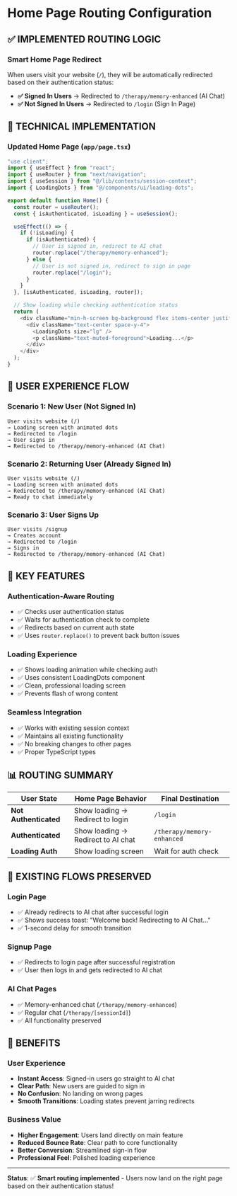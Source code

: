 # Home Page Routing Configuration

## ✅ **IMPLEMENTED ROUTING LOGIC**

### **Smart Home Page Redirect**
When users visit your website (`/`), they will be automatically redirected based on their authentication status:

- **✅ Signed In Users** → Redirected to `/therapy/memory-enhanced` (AI Chat)
- **✅ Not Signed In Users** → Redirected to `/login` (Sign In Page)

## 🔧 **TECHNICAL IMPLEMENTATION**

### **Updated Home Page (`app/page.tsx`)**
```typescript
"use client";
import { useEffect } from "react";
import { useRouter } from "next/navigation";
import { useSession } from "@/lib/contexts/session-context";
import { LoadingDots } from "@/components/ui/loading-dots";

export default function Home() {
  const router = useRouter();
  const { isAuthenticated, isLoading } = useSession();

  useEffect(() => {
    if (!isLoading) {
      if (isAuthenticated) {
        // User is signed in, redirect to AI chat
        router.replace("/therapy/memory-enhanced");
      } else {
        // User is not signed in, redirect to sign in page
        router.replace("/login");
      }
    }
  }, [isAuthenticated, isLoading, router]);

  // Show loading while checking authentication status
  return (
    <div className="min-h-screen bg-background flex items-center justify-center">
      <div className="text-center space-y-4">
        <LoadingDots size="lg" />
        <p className="text-muted-foreground">Loading...</p>
      </div>
    </div>
  );
}
```

## 🎯 **USER EXPERIENCE FLOW**

### **Scenario 1: New User (Not Signed In)**
```
User visits website (/) 
→ Loading screen with animated dots
→ Redirected to /login
→ User signs in
→ Redirected to /therapy/memory-enhanced (AI Chat)
```

### **Scenario 2: Returning User (Already Signed In)**
```
User visits website (/)
→ Loading screen with animated dots
→ Redirected to /therapy/memory-enhanced (AI Chat)
→ Ready to chat immediately
```

### **Scenario 3: User Signs Up**
```
User visits /signup
→ Creates account
→ Redirected to /login
→ Signs in
→ Redirected to /therapy/memory-enhanced (AI Chat)
```

## 🚀 **KEY FEATURES**

### **Authentication-Aware Routing**
- ✅ Checks user authentication status
- ✅ Waits for authentication check to complete
- ✅ Redirects based on current auth state
- ✅ Uses `router.replace()` to prevent back button issues

### **Loading Experience**
- ✅ Shows loading animation while checking auth
- ✅ Uses consistent LoadingDots component
- ✅ Clean, professional loading screen
- ✅ Prevents flash of wrong content

### **Seamless Integration**
- ✅ Works with existing session context
- ✅ Maintains all existing functionality
- ✅ No breaking changes to other pages
- ✅ Proper TypeScript types

## 📊 **ROUTING SUMMARY**

| User State | Home Page Behavior | Final Destination |
|------------|-------------------|-------------------|
| **Not Authenticated** | Show loading → Redirect to login | `/login` |
| **Authenticated** | Show loading → Redirect to AI chat | `/therapy/memory-enhanced` |
| **Loading Auth** | Show loading screen | Wait for auth check |

## 🔄 **EXISTING FLOWS PRESERVED**

### **Login Page**
- ✅ Already redirects to AI chat after successful login
- ✅ Shows success toast: "Welcome back! Redirecting to AI Chat..."
- ✅ 1-second delay for smooth transition

### **Signup Page**
- ✅ Redirects to login page after successful registration
- ✅ User then logs in and gets redirected to AI chat

### **AI Chat Pages**
- ✅ Memory-enhanced chat (`/therapy/memory-enhanced`)
- ✅ Regular chat (`/therapy/[sessionId]`)
- ✅ All functionality preserved

## 🎉 **BENEFITS**

### **User Experience**
- **Instant Access**: Signed-in users go straight to AI chat
- **Clear Path**: New users are guided to sign in
- **No Confusion**: No landing on wrong pages
- **Smooth Transitions**: Loading states prevent jarring redirects

### **Business Value**
- **Higher Engagement**: Users land directly on main feature
- **Reduced Bounce Rate**: Clear path to core functionality
- **Better Conversion**: Streamlined sign-in flow
- **Professional Feel**: Polished loading experience

---

**Status**: ✅ **Smart routing implemented** - Users now land on the right page based on their authentication status!